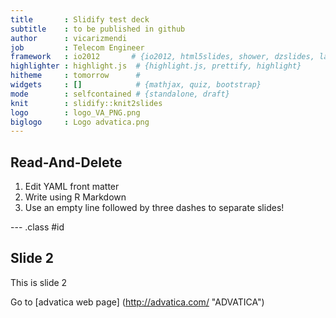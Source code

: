 ```yaml
---
title       : Slidify test deck
subtitle    : to be published in github
author      : vicarizmendi
job         : Telecom Engineer
framework   : io2012       # {io2012, html5slides, shower, dzslides, landslide,   ...}
highlighter : highlight.js  # {highlight.js, prettify, highlight}
hitheme     : tomorrow      # 
widgets     : []            # {mathjax, quiz, bootstrap}
mode        : selfcontained # {standalone, draft}
knit        : slidify::knit2slides
logo        : logo_VA_PNG.png
biglogo     : Logo advatica.png
---
```


## Read-And-Delete

1. Edit YAML front matter
2. Write using R Markdown
3. Use an empty line followed by three dashes to separate slides!

--- .class #id 

## Slide 2

This is slide 2

Go to [advatica web page] (http://advatica.com/ "ADVATICA")


